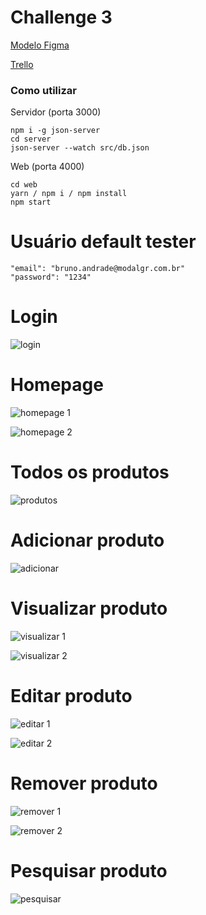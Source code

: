 # Challenge 3

[Modelo Figma](https://www.figma.com/proto/itJpWbvHxSUcUeMPy1lmof/AluraGeek?node-id=55%3A1104&scaling=scale-down&page-id=0%3A1&starting-point-node-id=55%3A1104)

[Trello](https://trello.com/b/bjoXSYMN/challenge-front-end-semana-1)

### Como utilizar

Servidor (porta 3000)

    npm i -g json-server
    cd server
    json-server --watch src/db.json 

Web (porta 4000)

    cd web
    yarn / npm i / npm install
    npm start 

# Usuário default tester

    "email": "bruno.andrade@modalgr.com.br"
    "password": "1234"

# Login

![login](./screenshots/login.png)

# Homepage

![homepage 1](./screenshots/homepage-1.png)

![homepage 2](./screenshots/homepage-2.png)

# Todos os produtos

![produtos](./screenshots/produtos.png)

# Adicionar produto

![adicionar](./screenshots/adicionar-produto.png)

# Visualizar produto

![visualizar 1](./screenshots/visualizar-produto-1.png)

![visualizar 2](./screenshots/visualizar-produto-2.png)

# Editar produto

![editar 1](./screenshots/editar-produto-1.png)

![editar 2](./screenshots/editar-produto-2.png)

# Remover produto

![remover 1](./screenshots/remover-produto-1.png)

![remover 2](./screenshots/remover-produto-2.png)

# Pesquisar produto

![pesquisar](./screenshots/pesquisar-produto.png)
